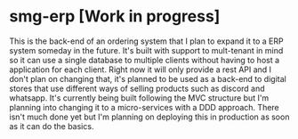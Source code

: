 # smg-erp [Work in progress]

This is the back-end of an ordering system that I plan to expand it to a ERP system someday in the future. 
It's built with support to mult-tenant in mind so it can use a single database to multiple clients without having to
host a application for each client.
Right now it will only provide a rest API and I don't plan on changing that, it's planned to be used as a back-end to digital stores that use different ways of selling products such as discord and whatsapp.
It's currently being built following the MVC structure but I'm planning into changing it to a micro-services with a DDD approach.
There isn't much done yet but I'm planning on deploying this in production as soon as it can do the basics.
